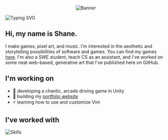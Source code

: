 <p align="center"><img src="banner.gif" alt="Banner"/></p>
<picture>
  <source media="(prefers-color-scheme: dark)" srcset="https://readme-typing-svg.demolab.com?font=JetBrains+Mono&weight=200&size=50&duration=4000&pause=1000&color=ffffff&center=true&vCenter=true&width=1024&height=100&lines=RICEDUST;Game+Developer;Pixel+Artist;Music+Producer" alt="Typing SVG" />
  <img src="https://readme-typing-svg.demolab.com?font=JetBrains+Mono&weight=200&size=50&duration=4000&pause=1000&color=000000&center=true&vCenter=true&width=1024&height=100&lines=RICEDUST;Game+Developer;Pixel+Artist;Music+Producer" alt="Typing SVG" />
</picture>

## Hi, my name is Shane.

I make games, pixel art, and music. I'm interested in the aesthetic and storytelling possibilities of software and games. You can find my games [here](https://ricedust.itch.io/). I'm also a SWE student, teach CS as an assistant, and I've worked on some neat web-based, generative art that I've published here on GitHub.

## I'm working on

* 🚚 developing a chaotic, arcade driving game in Unity
* 🌱 building my [portfolio website](https://ricedust.com/)
* ⚡ learning how to use and customize Vim

## I've worked with

![Skills](https://skillicons.dev/icons?i=cs,unity,java,ts,js,html,css,tailwind,vite,nodejs,linux,git)
